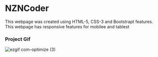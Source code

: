 <h1>NZNCoder</h1>

<p>This webpage was created using HTML-5, CSS-3 and Bootstrapt features. This webpage has responsive features for mobilee and tablest</p>

<h3>Project Gif</h3>

![ezgif com-optimize (3)](https://github.com/nazanyilmaz/NZN-Coder/assets/147782488/ca18c2a1-c2f8-4385-beda-440e8163da29)
